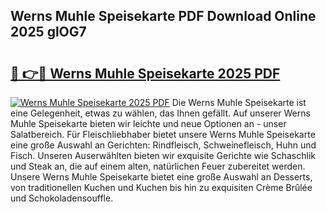 ## Werns Muhle Speisekarte PDF Download Online 2025 glOG7

# <h2><a href="http://gcah7a.nevu.top/?p=Werns+Muhle+Speisekarte">🔗 👉🔴 Werns Muhle Speisekarte 2025 PDF</a></h2>

[![Werns Muhle Speisekarte 2025 PDF](https://i.imgur.com/dBaPXMq.png)](http://gcah7a.nevu.top/?p=Werns+Muhle+Speisekarte)
Die Werns Muhle Speisekarte ist eine Gelegenheit, etwas zu wählen, das Ihnen gefällt. Auf unserer Werns Muhle Speisekarte bieten wir leichte und neue Optionen an - unser Salatbereich. Für Fleischliebhaber bietet unsere Werns Muhle Speisekarte eine große Auswahl an Gerichten: Rindfleisch, Schweinefleisch, Huhn und Fisch. Unseren Auserwählten bieten wir exquisite Gerichte wie Schaschlik und Steak an, die auf einem alten, natürlichen Feuer zubereitet werden. Unsere Werns Muhle Speisekarte bietet eine große Auswahl an Desserts, von traditionellen Kuchen und Kuchen bis hin zu exquisiten Crème Brûlée und Schokoladensouffle.
